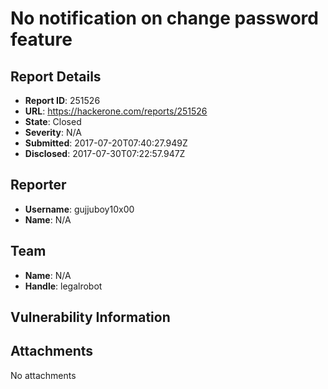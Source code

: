 # No notification on change password feature

## Report Details
- **Report ID**: 251526
- **URL**: https://hackerone.com/reports/251526
- **State**: Closed
- **Severity**: N/A
- **Submitted**: 2017-07-20T07:40:27.949Z
- **Disclosed**: 2017-07-30T07:22:57.947Z

## Reporter
- **Username**: gujjuboy10x00
- **Name**: N/A

## Team
- **Name**: N/A
- **Handle**: legalrobot

## Vulnerability Information


## Attachments
No attachments
